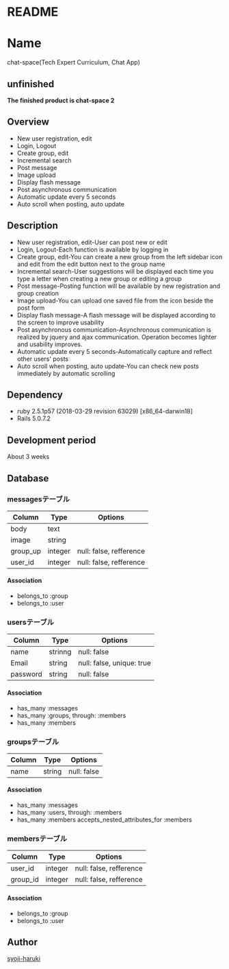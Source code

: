# README
Name
====
chat-space(Tech Expert Curriculum, Chat App)

## **unfinished**
**The finished product is chat-space 2**


## Overview
- New user registration, edit
- Login, Logout
- Create group, edit
- Incremental search
- Post message
- Image upload
- Display flash message
- Post asynchronous communication
- Automatic update every 5 seconds
- Auto scroll when posting, auto update

## Description
- New user registration, edit-User can post new or edit
- Login, Logout-Each function is available by logging in
- Create group, edit-You can create a new group from the left sidebar icon and edit from the edit button next to the group name
- Incremental search-User suggestions will be displayed each time you type a letter when creating a new group or editing a group
- Post message-Posting function will be available by new registration and group creation
- Image upload-You can upload one saved file from the icon beside the post form
- Display flash message-A flash message will be displayed according to the screen to improve usability
- Post asynchronous communication-Asynchronous communication is realized by jquery and ajax communication. Operation becomes lighter and usability improves.
- Automatic update every 5 seconds-Automatically capture and reflect other users' posts
- Auto scroll when posting, auto update-You can check new posts immediately by automatic scrolling

## Dependency
- ruby 2.5.1p57 (2018-03-29 revision 63029) [x86_64-darwin18]
- Rails 5.0.7.2

## Development period
About 3 weeks

## Database

### messagesテーブル

|Column|Type|Options|
|------|----|-------|
|body|text||
|image|string||
|group_up|integer|null: false, refference|
|user_id|integer|null: false, refference|

#### Association
- belongs_to :group
- belongs_to :user

### usersテーブル

|Column|Type|Options|
|------|----|-------|
|name|strinng|null: false|
|Email|string|null: false, unique: true|
|password|string|null: false|

#### Association
- has_many :messages
- has_many :groups, through: :members
- has_many :members

### groupsテーブル

|Column|Type|Options|
|------|----|-------|
|name|string|null: false|

#### Association
- has_many :messages
- has_many :users, through: :members
- has_many :members
accepts_nested_attributes_for :members

### membersテーブル

|Column|Type|Options|
|------|----|-------|
|user_id|integer|null: false, refference|
|group_id|integer|null: false, refference|

#### Association
- belongs_to :group
- belongs_to :user

## Author

[syoji-haruki](https://github.com/syoji-haruki)

<!-- # README

This README would normally document whatever steps are necessary to get the
application up and running.

Things you may want to cover:

* Ruby version

* System dependencies

* Configuration

* Database creation

* Database initialization

* How to run the test suite

* Services (job queues, cache servers, search engines, etc.)

* Deployment instructions

* ...
 -->
